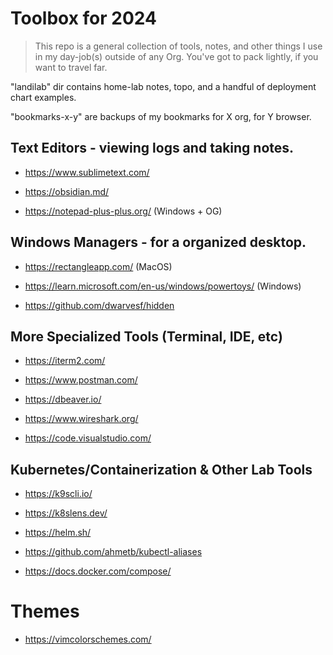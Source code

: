 # Toolbox for 2024
> This repo is a general collection of tools, notes, and other things I use in my day-job(s) outside of any Org. 
> You've got to pack lightly, if you want to travel far. 

"landilab" dir contains home-lab notes, topo, and a handful of deployment chart examples.
  
"bookmarks-x-y" are backups of my bookmarks for X org, for Y browser.


## Text Editors - viewing logs and taking notes.

- https://www.sublimetext.com/ 

- https://obsidian.md/ 

- https://notepad-plus-plus.org/ (Windows + OG)

## Windows Managers - for a organized desktop. 

- https://rectangleapp.com/ (MacOS) 

- https://learn.microsoft.com/en-us/windows/powertoys/ (Windows)

- https://github.com/dwarvesf/hidden

## More Specialized Tools (Terminal, IDE, etc)

- https://iterm2.com/ 

- https://www.postman.com/ 

- https://dbeaver.io/ 

- https://www.wireshark.org/ 

- https://code.visualstudio.com/

## Kubernetes/Containerization & Other Lab Tools

- https://k9scli.io/ 

- https://k8slens.dev/ 

- https://helm.sh/ 

- https://github.com/ahmetb/kubectl-aliases 

- https://docs.docker.com/compose/

# Themes

- https://vimcolorschemes.com/
